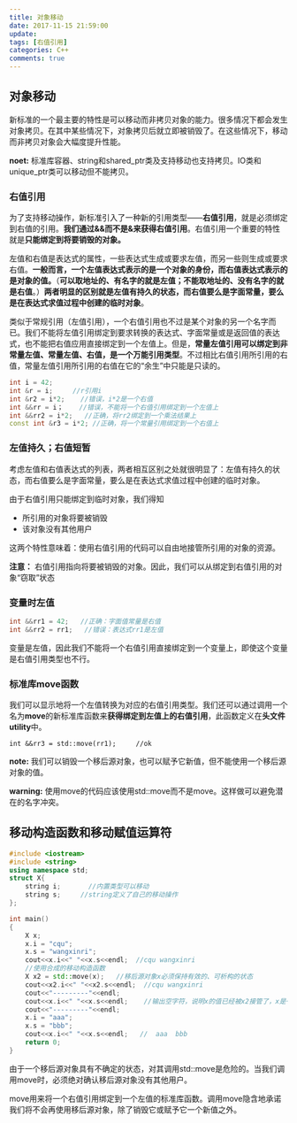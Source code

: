 ```yaml
---
title: 对象移动
date: 2017-11-15 21:59:00
update: 
tags: [右值引用]
categories: C++
comments: true
---
```


## 对象移动

新标准的一个最主要的特性是可以移动而非拷贝对象的能力。很多情况下都会发生对象拷贝。在其中某些情况下，对象拷贝后就立即被销毁了。在这些情况下，移动而非拷贝对象会大幅度提升性能。

<!--more-->

**noet:** 标准库容器、string和shared_ptr类及支持移动也支持拷贝。IO类和unique_ptr类可以移动但不能拷贝。

### 右值引用

为了支持移动操作，新标准引入了一种新的引用类型——**右值引用**，就是必须绑定到右值的引用。**我们通过&&而不是&来获得右值引用**。右值引用一个重要的特性就是**只能绑定到将要销毁的对象。**

左值和右值是表达式的属性，一些表达式生成或要求左值，而另一些则生成或要求右值。**一般而言，一个左值表达式表示的是一个对象的身份，而右值表达式表示的是对象的值。**（**可以取地址的、有名字的就是左值；不能取地址的、没有名字的就是右值**。）**两者明显的区别就是左值有持久的状态，而右值要么是字面常量，要么是在表达式求值过程中创建的临时对象**。

类似于常规引用（左值引用），一个右值引用也不过是某个对象的另一个名字而已。我们不能将左值引用绑定到要求转换的表达式、字面常量或是返回值的表达式，也不能把右值应用直接绑定到一个左值上。但是，**常量左值引用可以绑定到非常量左值、常量左值、右值，是一个万能引用类型**。不过相比右值引用所引用的右值，常量左值引用所引用的右值在它的“余生”中只能是只读的。

```C++
int i = 42;
int &r = i;     //r引用i
int &r2 = i*2;    //错误，i*2是一个右值
int &&rr = i；    //错误，不能将一个右值引用绑定到一个左值上
int &&rr2 = i*2;   //正确，将rr2绑定到一个乘法结果上
const int &r3 = i*2; //正确，将一个常量引用绑定到一个右值上
```

### 左值持久；右值短暂

考虑左值和右值表达式的列表，两者相互区别之处就很明显了：左值有持久的状态，而右值要么是字面常量，要么是在表达式求值过程中创建的临时对象。

由于右值引用只能绑定到临时对象，我们得知

- 所引用的对象将要被销毁
- 该对象没有其他用户

这两个特性意味着：使用右值引用的代码可以自由地接管所引用的对象的资源。

**注意：** 右值引用指向将要被销毁的对象。因此，我们可以从绑定到右值引用的对象“窃取”状态

### 变量时左值

```C++
int &&rr1 = 42;   //正确：字面值常量是右值
int &&rr2 = rr1;   //错误：表达式rr1是左值
```

变量是左值，因此我们不能将一个右值引用直接绑定到一个变量上，即使这个变量是右值引用类型也不行。

### 标准库move函数

我们可以显示地将一个左值转换为对应的右值引用类型。我们还可以通过调用一个名为**move**的新标准库函数来**获得绑定到左值上的右值引用**，此函数定义在**头文件utility**中。

```
int &&rr3 = std::move(rr1);     //ok
```

**note:** 我们可以销毁一个移后源对象，也可以赋予它新值，但不能使用一个移后源对象的值。

**warning:** 使用move的代码应该使用std::move而不是move。这样做可以避免潜在的名字冲突。

## 移动构造函数和移动赋值运算符

```C++
#include <iostream>
#include <string>
using namespace std;
struct X{
    string i;       //内置类型可以移动
    string s;     //string定义了自己的移动操作
};

int main()
{
    X x;
    x.i = "cqu";
    x.s = "wangxinri";
    cout<<x.i<<" "<<x.s<<endl;  //cqu wangxinri
    //使用合成的移动构造函数
    X x2 = std::move(x);   //移后源对象x必须保持有效的、可析构的状态
    cout<<x2.i<<" "<<x2.s<<endl;  //cqu wangxinri
    cout<<"---------"<<endl;
    cout<<x.i<<" "<<x.s<<endl;    //输出空字符，说明x的值已经被x2接管了，x是一个可析构的状态
    cout<<"---------"<<endl;
    x.i = "aaa";
    x.s = "bbb";
    cout<<x.i<<" "<<x.s<<endl;   //  aaa  bbb
    return 0;
}
```

由于一个移后源对象具有不确定的状态，对其调用std::move是危险的。当我们调用move时，必须绝对确认移后源对象没有其他用户。

move用来将一个右值引用绑定到一个左值的标准库函数。调用move隐含地承诺我们将不会再使用移后源对象，除了销毁它或赋予它一个新值之外。


